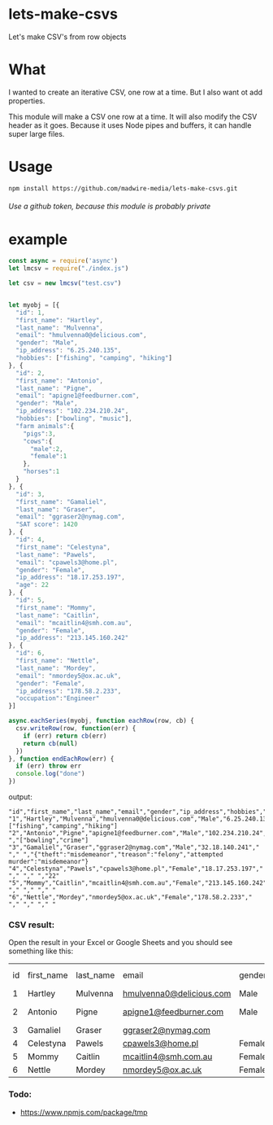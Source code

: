 # lets-make-csvs
Let's make CSV's from row objects


# What
I wanted to create an iterative CSV, one row at a time.  But I also want ot add properties.

This module will make a CSV one row at a time. It will also modify the CSV header as it goes. Because it uses Node pipes and buffers, it can handle super large files.  

# Usage

`npm install https://github.com/madwire-media/lets-make-csvs.git`

###### Use a github token, because this module is probably private

# example
```javascript
const async = require('async')
let lmcsv = require("./index.js")

let csv = new lmcsv("test.csv")


let myobj = [{
  "id": 1,
  "first_name": "Hartley",
  "last_name": "Mulvenna",
  "email": "hmulvenna0@delicious.com",
  "gender": "Male",
  "ip_address": "6.25.240.135",
  "hobbies": ["fishing", "camping", "hiking"]
}, {
  "id": 2,
  "first_name": "Antonio",
  "last_name": "Pigne",
  "email": "apigne1@feedburner.com",
  "gender": "Male",
  "ip_address": "102.234.210.24",
  "hobbies": ["bowling", "music"],
  "farm animals":{
    "pigs":3,
    "cows":{
      "male":2,
      "female":1
    },
    "horses":1
  }
}, {
  "id": 3,
  "first_name": "Gamaliel",
  "last_name": "Graser",
  "email": "ggraser2@nymag.com",
  "SAT score": 1420
}, {
  "id": 4,
  "first_name": "Celestyna",
  "last_name": "Pawels",
  "email": "cpawels3@home.pl",
  "gender": "Female",
  "ip_address": "18.17.253.197",
  "age": 22
}, {
  "id": 5,
  "first_name": "Mommy",
  "last_name": "Caitlin",
  "email": "mcaitlin4@smh.com.au",
  "gender": "Female",
  "ip_address": "213.145.160.242"
}, {
  "id": 6,
  "first_name": "Nettle",
  "last_name": "Mordey",
  "email": "nmordey5@ox.ac.uk",
  "gender": "Female",
  "ip_address": "178.58.2.233",
  "occupation":"Engineer"
}]

async.eachSeries(myobj, function eachRow(row, cb) {
  csv.writeRow(row, function(err) {
    if (err) return cb(err)
    return cb(null)
  })
}, function endEachRow(err) {
  if (err) throw err
  console.log("done")
})

```

output:
```csv
"id","first_name","last_name","email","gender","ip_address","hobbies","activites","crimes","age"
"1","Hartley","Mulvenna","hmulvenna0@delicious.com","Male","6.25.240.135","["fishing","camping","hiking"]
"2","Antonio","Pigne","apigne1@feedburner.com","Male","102.234.210.24"," ","["bowling","crime"]
"3","Gamaliel","Graser","ggraser2@nymag.com","Male","32.18.140.241"," "," ","{"theft":"misdemeanor","treason":"felony","attempted murder":"misdemeanor"}
"4","Celestyna","Pawels","cpawels3@home.pl","Female","18.17.253.197"," "," "," ","22"
"5","Mommy","Caitlin","mcaitlin4@smh.com.au","Female","213.145.160.242"," "," "," "," "
"6","Nettle","Mordey","nmordey5@ox.ac.uk","Female","178.58.2.233"," "," "," "," "
```

### CSV result:
Open the result in your Excel or Google Sheets and you should see something like this:

|    |            |           |                          |        |                 |                                |                                                    |           |     |            |
|----|------------|-----------|--------------------------|--------|-----------------|--------------------------------|----------------------------------------------------|-----------|-----|------------|
| id | first_name | last_name | email                    | gender | ip_address      | hobbies                        | farm animals                                       | SAT score | age | occupation |
| 1  | Hartley    | Mulvenna  | hmulvenna0@delicious.com | Male   | 6.25.240.135    | ["fishing","camping","hiking"] |                                                    |           |     |            |
| 2  | Antonio    | Pigne     | apigne1@feedburner.com   | Male   | 102.234.210.24  | ["bowling","music"]            | {"pigs":3,"cows":{"male":2,"female":1},"horses":1} |           |     |            |
| 3  | Gamaliel   | Graser    | ggraser2@nymag.com       |        |                 |                                |                                                    | 1420      |     |            |
| 4  | Celestyna  | Pawels    | cpawels3@home.pl         | Female | 18.17.253.197   |                                |                                                    |           | 22  |            |
| 5  | Mommy      | Caitlin   | mcaitlin4@smh.com.au     | Female | 213.145.160.242 |                                |                                                    |           |     |            |
| 6  | Nettle     | Mordey    | nmordey5@ox.ac.uk        | Female | 178.58.2.233    |                                |                                                    |           |     | Engineer   |


### Todo:
- https://www.npmjs.com/package/tmp
